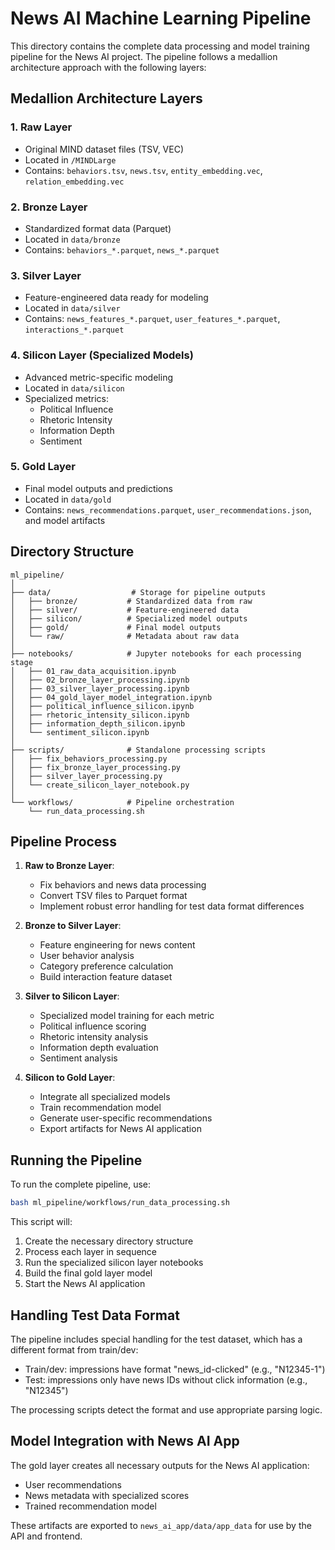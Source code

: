 # News AI Machine Learning Pipeline

This directory contains the complete data processing and model training pipeline for the News AI project. The pipeline follows a medallion architecture approach with the following layers:

## Medallion Architecture Layers

### 1. Raw Layer
- Original MIND dataset files (TSV, VEC)
- Located in `/MINDLarge`
- Contains: `behaviors.tsv`, `news.tsv`, `entity_embedding.vec`, `relation_embedding.vec`

### 2. Bronze Layer
- Standardized format data (Parquet)
- Located in `data/bronze`
- Contains: `behaviors_*.parquet`, `news_*.parquet`

### 3. Silver Layer
- Feature-engineered data ready for modeling
- Located in `data/silver`
- Contains: `news_features_*.parquet`, `user_features_*.parquet`, `interactions_*.parquet`

### 4. Silicon Layer (Specialized Models)
- Advanced metric-specific modeling
- Located in `data/silicon`
- Specialized metrics:
  - Political Influence
  - Rhetoric Intensity
  - Information Depth
  - Sentiment

### 5. Gold Layer
- Final model outputs and predictions
- Located in `data/gold`
- Contains: `news_recommendations.parquet`, `user_recommendations.json`, and model artifacts

## Directory Structure

```
ml_pipeline/
│
├── data/                  # Storage for pipeline outputs
│   ├── bronze/           # Standardized data from raw
│   ├── silver/           # Feature-engineered data
│   ├── silicon/          # Specialized model outputs
│   ├── gold/             # Final model outputs
│   └── raw/              # Metadata about raw data
│
├── notebooks/            # Jupyter notebooks for each processing stage
│   ├── 01_raw_data_acquisition.ipynb
│   ├── 02_bronze_layer_processing.ipynb
│   ├── 03_silver_layer_processing.ipynb
│   ├── 04_gold_layer_model_integration.ipynb
│   ├── political_influence_silicon.ipynb
│   ├── rhetoric_intensity_silicon.ipynb
│   ├── information_depth_silicon.ipynb
│   └── sentiment_silicon.ipynb
│
├── scripts/              # Standalone processing scripts
│   ├── fix_behaviors_processing.py
│   ├── fix_bronze_layer_processing.py
│   ├── silver_layer_processing.py
│   └── create_silicon_layer_notebook.py
│
└── workflows/            # Pipeline orchestration
    └── run_data_processing.sh
```

## Pipeline Process

1. **Raw to Bronze Layer**:
   - Fix behaviors and news data processing
   - Convert TSV files to Parquet format
   - Implement robust error handling for test data format differences

2. **Bronze to Silver Layer**:
   - Feature engineering for news content
   - User behavior analysis
   - Category preference calculation
   - Build interaction feature dataset

3. **Silver to Silicon Layer**:
   - Specialized model training for each metric
   - Political influence scoring
   - Rhetoric intensity analysis
   - Information depth evaluation
   - Sentiment analysis

4. **Silicon to Gold Layer**:
   - Integrate all specialized models
   - Train recommendation model
   - Generate user-specific recommendations
   - Export artifacts for News AI application

## Running the Pipeline

To run the complete pipeline, use:

```bash
bash ml_pipeline/workflows/run_data_processing.sh
```

This script will:
1. Create the necessary directory structure
2. Process each layer in sequence
3. Run the specialized silicon layer notebooks
4. Build the final gold layer model
5. Start the News AI application

## Handling Test Data Format

The pipeline includes special handling for the test dataset, which has a different format from train/dev:

- Train/dev: impressions have format "news_id-clicked" (e.g., "N12345-1")
- Test: impressions only have news IDs without click information (e.g., "N12345")

The processing scripts detect the format and use appropriate parsing logic.

## Model Integration with News AI App

The gold layer creates all necessary outputs for the News AI application:
- User recommendations
- News metadata with specialized scores
- Trained recommendation model

These artifacts are exported to `news_ai_app/data/app_data` for use by the API and frontend.